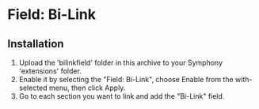 # Field: Bi-Link

## Installation

1. Upload the 'bilinkfield' folder in this archive to your Symphony 'extensions' folder.
2. Enable it by selecting the "Field: Bi-Link", choose Enable from the with-selected menu, then click Apply.
3. Go to each section you want to link and add the "Bi-Link" field.